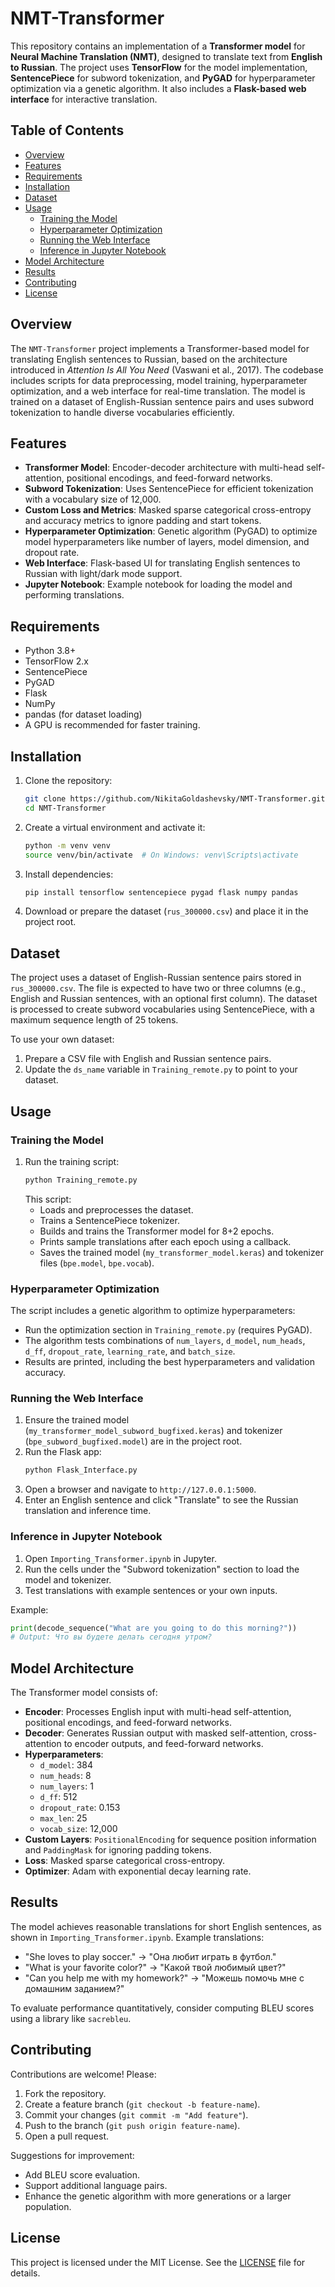 # NMT-Transformer

This repository contains an implementation of a **Transformer model** for **Neural Machine Translation (NMT)**, designed to translate text from **English to Russian**. The project uses **TensorFlow** for the model implementation, **SentencePiece** for subword tokenization, and **PyGAD** for hyperparameter optimization via a genetic algorithm. It also includes a **Flask-based web interface** for interactive translation.

## Table of Contents
- [Overview](#overview)
- [Features](#features)
- [Requirements](#requirements)
- [Installation](#installation)
- [Dataset](#dataset)
- [Usage](#usage)
  - [Training the Model](#training-the-model)
  - [Hyperparameter Optimization](#hyperparameter-optimization)
  - [Running the Web Interface](#running-the-web-interface)
  - [Inference in Jupyter Notebook](#inference-in-jupyter-notebook)
- [Model Architecture](#model-architecture)
- [Results](#results)
- [Contributing](#contributing)
- [License](#license)

## Overview
The `NMT-Transformer` project implements a Transformer-based model for translating English sentences to Russian, based on the architecture introduced in *Attention Is All You Need* (Vaswani et al., 2017). The codebase includes scripts for data preprocessing, model training, hyperparameter optimization, and a web interface for real-time translation. The model is trained on a dataset of English-Russian sentence pairs and uses subword tokenization to handle diverse vocabularies efficiently.

## Features
- **Transformer Model**: Encoder-decoder architecture with multi-head self-attention, positional encodings, and feed-forward networks.
- **Subword Tokenization**: Uses SentencePiece for efficient tokenization with a vocabulary size of 12,000.
- **Custom Loss and Metrics**: Masked sparse categorical cross-entropy and accuracy metrics to ignore padding and start tokens.
- **Hyperparameter Optimization**: Genetic algorithm (PyGAD) to optimize model hyperparameters like number of layers, model dimension, and dropout rate.
- **Web Interface**: Flask-based UI for translating English sentences to Russian with light/dark mode support.
- **Jupyter Notebook**: Example notebook for loading the model and performing translations.

## Requirements
- Python 3.8+
- TensorFlow 2.x
- SentencePiece
- PyGAD
- Flask
- NumPy
- pandas (for dataset loading)
- A GPU is recommended for faster training.

## Installation
1. Clone the repository:
   ```bash
   git clone https://github.com/NikitaGoldashevsky/NMT-Transformer.git
   cd NMT-Transformer
   ```
2. Create a virtual environment and activate it:
   ```bash
   python -m venv venv
   source venv/bin/activate  # On Windows: venv\Scripts\activate
   ```
3. Install dependencies:
   ```bash
   pip install tensorflow sentencepiece pygad flask numpy pandas
   ```
4. Download or prepare the dataset (`rus_300000.csv`) and place it in the project root.

## Dataset
The project uses a dataset of English-Russian sentence pairs stored in `rus_300000.csv`. The file is expected to have two or three columns (e.g., English and Russian sentences, with an optional first column). The dataset is processed to create subword vocabularies using SentencePiece, with a maximum sequence length of 25 tokens.

To use your own dataset:
1. Prepare a CSV file with English and Russian sentence pairs.
2. Update the `ds_name` variable in `Training_remote.py` to point to your dataset.

## Usage

### Training the Model
1. Run the training script:
   ```bash
   python Training_remote.py
   ```
   This script:
   - Loads and preprocesses the dataset.
   - Trains a SentencePiece tokenizer.
   - Builds and trains the Transformer model for 8+2 epochs.
   - Prints sample translations after each epoch using a callback.
   - Saves the trained model (`my_transformer_model.keras`) and tokenizer files (`bpe.model`, `bpe.vocab`).

### Hyperparameter Optimization
The script includes a genetic algorithm to optimize hyperparameters:
- Run the optimization section in `Training_remote.py` (requires PyGAD).
- The algorithm tests combinations of `num_layers`, `d_model`, `num_heads`, `d_ff`, `dropout_rate`, `learning_rate`, and `batch_size`.
- Results are printed, including the best hyperparameters and validation accuracy.

### Running the Web Interface
1. Ensure the trained model (`my_transformer_model_subword_bugfixed.keras`) and tokenizer (`bpe_subword_bugfixed.model`) are in the project root.
2. Run the Flask app:
   ```bash
   python Flask_Interface.py
   ```
3. Open a browser and navigate to `http://127.0.0.1:5000`.
4. Enter an English sentence and click "Translate" to see the Russian translation and inference time.

### Inference in Jupyter Notebook
1. Open `Importing_Transformer.ipynb` in Jupyter.
2. Run the cells under the "Subword tokenization" section to load the model and tokenizer.
3. Test translations with example sentences or your own inputs.

Example:
```python
print(decode_sequence("What are you going to do this morning?"))
# Output: Что вы будете делать сегодня утром?
```

## Model Architecture
The Transformer model consists of:
- **Encoder**: Processes English input with multi-head self-attention, positional encodings, and feed-forward networks.
- **Decoder**: Generates Russian output with masked self-attention, cross-attention to encoder outputs, and feed-forward networks.
- **Hyperparameters**:
  - `d_model`: 384
  - `num_heads`: 8
  - `num_layers`: 1
  - `d_ff`: 512
  - `dropout_rate`: 0.153
  - `max_len`: 25
  - `vocab_size`: 12,000
- **Custom Layers**: `PositionalEncoding` for sequence position information and `PaddingMask` for ignoring padding tokens.
- **Loss**: Masked sparse categorical cross-entropy.
- **Optimizer**: Adam with exponential decay learning rate.

## Results
The model achieves reasonable translations for short English sentences, as shown in `Importing_Transformer.ipynb`. Example translations:
- "She loves to play soccer." → "Она любит играть в футбол."
- "What is your favorite color?" → "Какой твой любимый цвет?"
- "Can you help me with my homework?" → "Можешь помочь мне с домашним заданием?"

To evaluate performance quantitatively, consider computing BLEU scores using a library like `sacrebleu`.

## Contributing
Contributions are welcome! Please:
1. Fork the repository.
2. Create a feature branch (`git checkout -b feature-name`).
3. Commit your changes (`git commit -m "Add feature"`).
4. Push to the branch (`git push origin feature-name`).
5. Open a pull request.

Suggestions for improvement:
- Add BLEU score evaluation.
- Support additional language pairs.
- Enhance the genetic algorithm with more generations or a larger population.

## License
This project is licensed under the MIT License. See the [LICENSE](LICENSE) file for details.